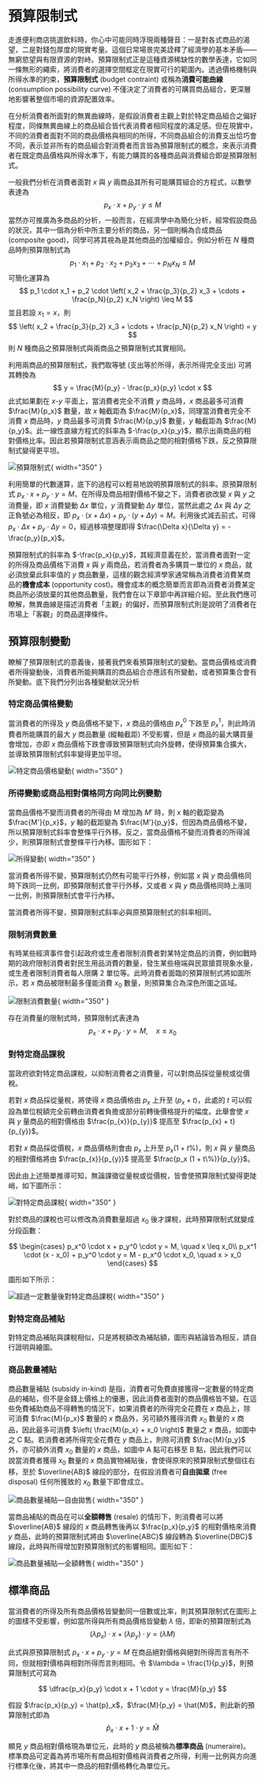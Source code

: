 # 預算限制式

走進便利商店挑選飲料時，你心中可能同時浮現兩種聲音：一是對各式商品的渴望，二是對錢包厚度的現實考量。這個日常場景完美詮釋了經濟學的基本矛盾——無窮慾望與有限資源的對峙。預算限制式正是這種資源稀缺性的數學表達，它如同一條無形的繩索，將消費者的選擇空間框定在現實可行的範圍內。透過價格機制與所得水準的約束，**預算限制式** (budget contraint) 或稱為**消費可能曲線** (consumption possibility curve) 不僅決定了消費者的可購買商品組合，更深層地影響著整個市場的資源配置效率。

在分析消費者所面對的無異曲線時，是假設消費者主觀上對於特定商品組合之偏好程度，同條無異曲線上的商品組合皆代表消費者相同程度的滿足感。但在現實中，不同的消費者面對不同的商品價格與相同的所得，不同商品組合的消費支出恰巧會不同，表示並非所有的商品組合對消費者而言皆為預算限制式的概念，來表示消費者在既定商品價格與所得水準下，有能力購買的各種商品與消費組合即是預算限制式。

一般我們分析在消費者面對 $x$ 與 $y$ 兩商品其所有可能購買組合的方程式，以數學表達為
$$
p_x \cdot x + p_y \cdot y \leq M
$$
當然亦可推廣為多商品的分析，一般而言，在經濟學中為簡化分析，經常假設商品的狀況，其中一個為分析中所主要分析的商品，另一個則稱為合成商品 (composite good)，同學可將其視為是其他商品的加權組合。例如分析在 $N$ 種商品時則預算限制式為
$$
p_1 \cdot x_1 + p_2 \cdot x_2 + p_3 x_3 + \cdots + p_N x_N \leq M
$$
可簡化運算為
$$
p_1 \cdot x_1 + p_2 \cdot \left( x_2 + \frac{p_3}{p_2} x_3 + \cdots + \frac{p_N}{p_2} x_N \right) \leq M
$$
並且若設 $x_1 = x$，則 
$$
\left( x_2 + \frac{p_3}{p_2} x_3 + \cdots + \frac{p_N}{p_2} x_N \right) = y
$$
則 $N$ 種商品之預算限制式與兩商品之預算限制式其實相同。

利用兩商品的預算限制式，我們取等號 (支出等於所得，表示所得完全支出) 可將其轉換為
$$
y = \frac{M}{p_y} - \frac{p_x}{p_y} \cdot x
$$
此式如果劃在 $x$-$y$ 平面上，當消費者完全不消費 $y$ 商品時，$x$ 商品最多可消費 $\frac{M}{p_x}$ 數量，故 $x$ 軸截距為 $\frac{M}{p_x}$，同理當消費者完全不消費 $x$ 商品時，$y$ 商品最多可消費 $\frac{M}{p_y}$ 數量，$y$ 軸截距為 $\frac{M}{p_y}$。此一線性直線方程式的斜率為 $-\frac{p_x}{p_y}$，顯示出兩商品的相對價格比率。因此若預算限制式意涵表示兩商品之間的相對價格下跌，反之預算限制式變得更平坦。

![預算限制式](images/預算限制式.png){ width="350" }

利用簡單的代數運算，底下的過程可以輕易地說明預算限制式的斜率。原預算限制式 $p_x \cdot x + p_y \cdot y = M$，在所得及商品相對價格不變之下，消費者欲改變 $x$ 與 $y$ 之消費量，即 $x$ 消費變動 $\Delta x$ 單位，$y$ 消費變動 $\Delta y$ 單位，當然此處之 $\Delta x$ 與 $\Delta y$ 之正負號必為相反，即 $p_x \cdot (x + \Delta x) + p_y \cdot (y + \Delta y) = M$。利用後式減去前式，可得 $p_x \cdot \Delta x + p_y \cdot \Delta y = 0$，經過移項整理即得 $\frac{\Delta x}{\Delta y} = -\frac{p_y}{p_x}$。

預算限制式的斜率為 $-\frac{p_x}{p_y}$，其經濟意義在於，當消費者面對一定的所得及商品價格下消費 $x$ 與 $y$ 兩商品，若消費者為多購買一單位的 $x$ 商品，就必須放棄此斜率值的 $y$ 商品數量，這樣的觀念經濟學家通常稱為消費者消費某商品的**機會成本** (opportunity cost)。機會成本的概念簡單而言即為消費者消費某定商品所必須放棄的其他商品數量，我們會在以下章節中再詳細介紹。至此我們應可瞭解，無異曲線是描述消費者「主觀」的偏好，而預算限制式則是說明了消費者在市場上「客觀」的商品選擇條件。

## 預算限制變動

瞭解了預算限制式的意義後，接著我們來看預算限制式的變動。當商品價格或消費者所得變動後，消費者所能夠購買的商品組合亦應該有所變動，或者預算集合會有所變動。底下我們分列出各種變動狀況分析

### 特定商品價格變動

當消費者的所得及 $y$ 商品價格不變下，$x$ 商品的價格由 $p_x^0$ 下跌至 $p_x^1$，則此時消費者所能購買的最大 $y$ 商品數量 (縱軸截距) 不受影響，但是 $x$ 商品的最大購買量會增加，亦即 $x$ 商品價格下跌會導致預算限制式向外旋轉，使得預算集合擴大，並導致預算限制式斜率變得更加平坦。

![特定商品價格變動](images/特定商品價格變動.png){ width="350" }

### 所得變動或商品相對價格同方向同比例變動

當商品價格不變而消費者的所得由 M 增加為 $M'$ 時，則 $x$ 軸的截距變為 $\frac{M'}{p_x}$，$y$ 軸的截距變為 $\frac{M'}{p_y}$，但因為商品價格不變，所以預算限制式斜率會整條平行外移。反之，當商品價格不變而消費者的所得減少，則預算限制式會整條平行內移。圖形如下：

![所得變動](images/所得變動.png){ width="350" }

當消費者所得不變，預算限制式仍然有可能平行外移，例如當 $x$ 與 $y$ 商品價格同時下跌同一比例，即預算限制式會平行外移，又或者 $x$ 與 $y$ 商品價格同時上漲同一比例，則預算限制式會平行內移。

當消費者所得不變，預算限制式斜率必與原預算限制式的斜率相同。

### 限制消費數量

有時某些經濟事件會引起政府或生產者限制消費者對某特定商品的消費，例如戰時期的政府限制消費者對民生用品消費的數量，發生某些極端與民眾搶買現象水量，或生產者限制消費者每人限購 2 單位等。此時消費者面臨的預算限制式將如圖所示，若 $x$ 商品被限制最多僅能消費 $x_0$ 數量，則預算集合為深色所圍之區域。

![限制消費數量](images/限制消費數量.png){ width="350" }

存在消費量的限制式時，預算限制式表達為
$$
p_x \cdot x + p_y \cdot y = M, \quad x \leq x_{0}
$$

### 對特定商品課稅

當政府欲對特定商品課稅，以抑制消費者之消費量，可以對商品採從量稅或從價稅。

若對 $x$ 商品採從量稅，將使得 $x$ 商品價格由 $p_x$ 上升至 $(p_x + t)$，此處的 $t$ 可以假設為單位稅額完全前轉由消費者負擔或部分前轉後價格提升的幅度。此舉會使 $x$ 與 $y$ 量商品的相對價格由 $\frac{p_{x}}{p_{y}}$ 提高至 $\frac{p_{x} + t}{p_{y}}$。

若對 $x$ 商品採從價稅，$x$ 商品價格則會由 $p_x$ 上升至 $p_x (1 + t\%)$，則 $x$ 與 $y$ 量商品的相對價格將由 $\frac{p_{x}}{p_{y}}$ 提高至 $\frac{p_x (1 + t\%)}{p_{y}}$。

因此由上述簡單推導可知，無論課徵從量稅或從價稅，皆會使預算限制式變得更陡峭，如下圖所示：

![對特定商品課稅](images/對特定商品課稅.png){ width="350" }

對於商品的課稅也可以修改為消費數量超過 $x_0$ 後才課稅，此時預算限制式就變成分段函數：

$$
\begin{cases}
p_x^0 \cdot x + p_y^0 \cdot y = M, \quad x \leq x_0\\
p_x^1 \cdot (x - x_0) + p_y^0 \cdot y = M - p_x^0 \cdot x_0, \quad x > x_0
\end{cases}
$$

圖形如下所示：

![超過一定數量後對特定商品課稅](images/超過一定數量後對特定商品課稅.png){ width="350" }

### 對特定商品補貼

對特定商品補貼與課稅相似，只是將稅額改為補貼額，圖形與結論皆為相反，請自行證明與繪圖。

### 商品數量補貼

商品數量補貼 (subsidy in-kind) 是指，消費者可免費直接獲得一定數量的特定商品的補貼，但不是金錢上價格上的優惠，因此消費者面對的商品價格皆不變。在這些免費補助商品不得轉售的情況下，如果消費者的所得完全花費在 $x$ 商品上，除可消費 $\frac{M}{p_x}$ 數量的 $x$ 商品外，另可額外獲得消費 $x_0$ 數量的 $x$ 商品，因此最多可消費 $\left( \frac{M}{p_x} + x_0 \right)$ 數量之 $x$ 商品，如圖中之 C 點。若消費者將所得完全花費在 $y$ 商品上，則除可消費 $\frac{M}{p_y}$ 外，亦可額外消費 $x_0$ 數量的 $x$ 商品，如圖中 A 點可右移至 B 點，因此我們可以說當消費者獲得 $x_0$ 數量的 $x$ 商品實物補貼後，會使得原來的預算限制式整個往右移，至於 $\overline{AB}$ 線段的部分，在假設消費者可**自由拋棄** (free disposal) 任何所獲致的 $x_0$ 數量下即會成立。

![商品數量補貼—自由拋售](images/商品數量補貼—自由拋售.png){ width="350" }

當商品補貼的商品在可以**全額轉售** (resale) 的情形下，則消費者可以將 $\overline{AB}$ 線段的 $x$ 商品轉售後再以 $\frac{p_x}{p_y}$ 的相對價格來消費 $y$ 商品，此時的預算限制式將由 $\overline{ABC}$ 線段轉為 $\overline{DBC}$ 線段，此時與所得增加對預算限制式的影響相同。圖形如下：

![商品數量補貼—全額轉售](images/商品數量補貼—全額轉售.png){ width="350" }

## 標準商品

當消費者的所得及所有商品價格皆變動同一倍數或比率，則其預算限制式在圖形上的圖樣不受影響，例如當所得與所有商品價格皆變動 $\lambda$ 倍，即新的預算限制式為
$$
(\lambda p_x) \cdot x + (\lambda p_y) \cdot y = (\lambda M)
$$

此式與原預算限制式 $p_x \cdot x + p_y \cdot y = M$ 在商品絕對價格與絕對所得而言有所不同，但就相對價格與相對所得而言則相同。令 $\lambda = \frac{1}{p_y}$，則預算限制式可寫為

$$
\dfrac{p_x}{p_y} \cdot x + 1 \cdot y = \frac{M}{p_y}
$$

假設 $\frac{p_x}{p_y} = \hat{p}_x$，$\frac{M}{p_y} = \hat{M}$，則此新的預算限制式即為
$$
\hat{p}_x \cdot x + 1 \cdot y = \hat{M}
$$

顯見 $y$ 商品相對價格現為單位元，此時的 $y$ 商品被稱為**標準商品** (numeraire)。標準商品可定義為將市場所有商品相對價格與消費者之所得，利用一比例與方向進行標準化後，將其中一商品的相對價格轉化為單位元。